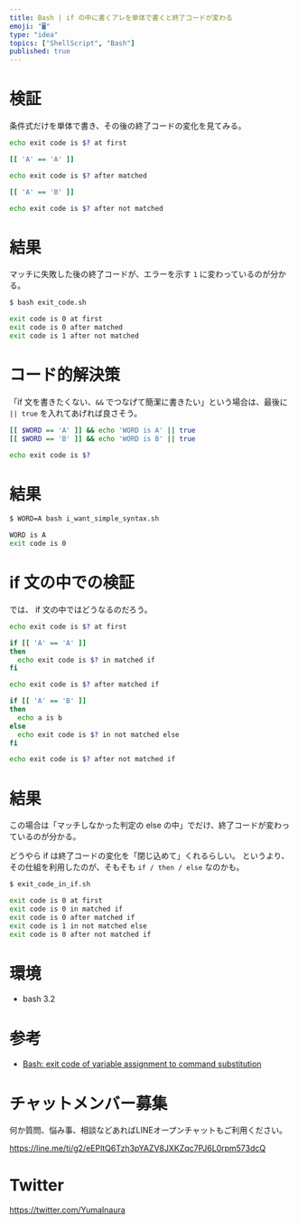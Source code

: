 ```yaml
---
title: Bash | if の中に書くアレを単体で書くと終了コードが変わる
emoji: "🖥"
type: "idea"
topics: ["ShellScript", "Bash"]
published: true
---
```


# 検証

条件式だけを単体で書き、その後の終了コードの変化を見てみる。

```bash:exit_code.sh
echo exit code is $? at first

[[ 'A' == 'A' ]]

echo exit code is $? after matched

[[ 'A' == 'B' ]]

echo exit code is $? after not matched
```

# 結果

マッチに失敗した後の終了コードが、エラーを示す `1` に変わっているのが分かる。

```bash:exit_code.sh
$ bash exit_code.sh

exit code is 0 at first
exit code is 0 after matched
exit code is 1 after not matched
```

# コード的解決策

「if 文を書きたくない、`&&` でつなげて簡潔に書きたい」という場合は、最後に `|| true` を入れてあげれば良さそう。

```bash:i_want_simple_syntax.sh
[[ $WORD == 'A' ]] && echo 'WORD is A' || true
[[ $WORD == 'B' ]] && echo 'WORD is B' || true

echo exit code is $?
```

# 結果

```bash
$ WORD=A bash i_want_simple_syntax.sh

WORD is A
exit code is 0
```

# if 文の中での検証

では、 if 文の中ではどうなるのだろう。


```bash:exit_code_in_if.sh
echo exit code is $? at first

if [[ 'A' == 'A' ]]
then
  echo exit code is $? in matched if 
fi

echo exit code is $? after matched if

if [[ 'A' == 'B' ]]
then
  echo a is b
else
  echo exit code is $? in not matched else
fi

echo exit code is $? after not matched if
```

# 結果

この場合は「マッチしなかった判定の else の中」でだけ、終了コードが変わっているのが分かる。

どうやら if は終了コードの変化を「閉じ込めて」くれるらしい。
というより、その仕組を利用したのが、そもそも `if / then / else` なのかも。

```bash
$ exit_code_in_if.sh

exit code is 0 at first
exit code is 0 in matched if
exit code is 0 after matched if
exit code is 1 in not matched else
exit code is 0 after not matched if
```

# 環境

- bash 3.2

# 参考

- [Bash: exit code of variable assignment to command substitution](http://stackoverflow.com/questions/20157938/bash-exit-code-of-variable-assignment-to-command-substitution)








<!-- Update From Qiita API -->

# チャットメンバー募集


何か質問、悩み事、相談などあればLINEオープンチャットもご利用ください。

https://line.me/ti/g2/eEPltQ6Tzh3pYAZV8JXKZqc7PJ6L0rpm573dcQ





# Twitter


https://twitter.com/YumaInaura


<!-- Update From Qiita API -->


